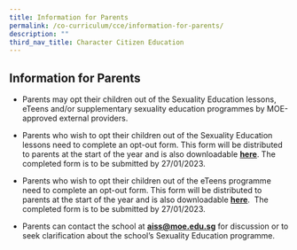 ```yaml
---
title: Information for Parents
permalink: /co-curriculum/cce/information-for-parents/
description: ""
third_nav_title: Character Citizen Education
---
```

## Information for Parents
*   Parents may opt their children out of the Sexuality Education lessons, eTeens and/or supplementary sexuality education programmes by MOE-approved external providers.   
      
    
*   Parents who wish to opt their children out of the Sexuality Education lessons need to complete an opt-out form. This form will be distributed to parents at the start of the year and is also downloadable **[here](/files/infoforparents1.pdf)**. The completed form is to be submitted by 27/01/2023.   
      
*   Parents who wish to opt their children out of the eTeens programme need to complete an opt-out form. This form will be distributed to parents at the start of the year and is also downloadable **[here](/files/infoforparents2.pdf)**.  The completed form is to be submitted by 27/01/2023.     
*   Parents can contact the school at **[aiss@moe.edu.sg](mailto:aiss@moe.edu.sg)** for discussion or to seek clarification about the school’s Sexuality Education programme.